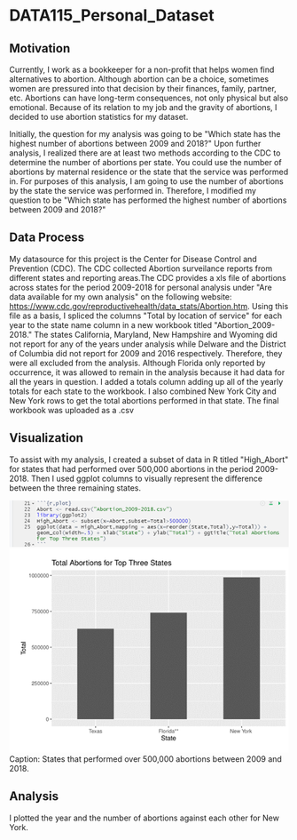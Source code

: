 # DATA115_Personal_Dataset

## Motivation

Currently, I work as a bookkeeper for a non-profit that helps women find alternatives to abortion. Although abortion can be a choice, sometimes women are pressured into that decision by their finances, family, partner, etc. Abortions can have long-term consequences, not only physical but also emotional. Because of its relation to my job and the gravity of abortions, I decided to use abortion statistics for my dataset. 

Initially, the question for my analysis was going to be "Which state has the highest number of abortions between 2009 and 2018?" Upon further analysis, I realized there are at least two methods according to the CDC to determine the number of abortions per state. You could use the number of abortions by maternal residence or the state that the service was performed in. For purposes of this analysis, I am going to use the number of abortions by the state the service was performed in. Therefore, I modified my question to be "Which state has performed the highest number of abortions between 2009 and 2018?"

## Data Process

My datasource for this project is the Center for Disease Control and Prevention (CDC). The CDC collected Abortion surveilance reports from different states and reporting areas.The CDC provides a xls file of abortions across states for the period 2009-2018 for personal analysis under "Are data available for my own analysis" on the following website: https://www.cdc.gov/reproductivehealth/data_stats/Abortion.htm. Using this file as a basis, I spliced the columns "Total by location of service" for each year to the state name column in a new workbook titled "Abortion_2009-2018." The states California, Maryland, New Hampshire and Wyoming did not report for any of the years under analysis while Delware and the District of Columbia did not report for 2009 and 2016 respectively. Therefore, they were all excluded from the analysis. Although Florida only reported by occurrence, it was allowed to remain in the analysis because it had data for all the years in question. I added a totals column adding up all of the yearly totals for each state to the workbook. I also combined New York City and New York rows to get the total abortions performed in that state. The final workbook was uploaded as a .csv 

## Visualization

To assist with my analysis, I created a subset of data in R titled "High_Abort" for states that had performed over 500,000 abortions in the period 2009-2018. Then I used ggplot columns to visually represent the difference between the three remaining states. 

<img src="https://raw.githubusercontent.com/katiekealy/DATA115_Personal_Dataset/main/Visualization_1.png">

<img src="https://raw.githubusercontent.com/katiekealy/DATA115_Personal_Dataset/main/R_pic2.png">
Caption: States that performed over 500,000 abortions between 2009 and 2018. 

## Analysis

I plotted the year and the number of abortions against each other for New York. 
